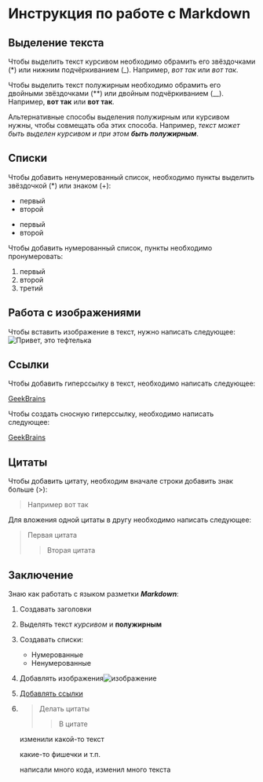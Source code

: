 # Инструкция по работе с Markdown

## Выделение текста

Чтобы выделить текст курсивом необходимо обрамить его звёздочками (*) или нижним подчёркиванием (_). Например, *вот так* или _вот так_.

Чтобы выделить текст полужирным необходимо обрамить его двойными звёздочками (**) или двойным подчёркиванием (__). Например, **вот так** или __вот так__.

Альтернативные способы выделения полужирным или курсивом нужны, чтобы совмещать оба этих способа. Например, _текст может быть выделен курсивом и при этом **быть полужирным**_.

## Списки

Чтобы добавить ненумерованный список, необходимо пункты выделить звёздочкой (*) или знаком (+):
* первый
* второй
+ первый
+ второй

Чтобы добавить нумерованный список, пункты необходимо пронумеровать:
1. первый
2. второй
3. третий

## Работа с изображениями

Чтобы вставить изображение в текст, нужно написать следующее:
![Привет, это тефтелька](teftelka.jpg) 

## Ссылки

Чтобы добавить гиперссылку в текст, необходимо написать следующее:

[GeekBrains](https://gb.ru/ "Сайт GeekBrains")

Чтобы создать сносную гиперссылку, необходимо написать следующее:

[GeekBrains][GB]

[GB]:https://gb.ru/ "Сайт GeekBrains"

## Цитаты

Чтобы добавить цитату, необходим вначале строки добавить знак больше (>):
>Например вот так

Для вложения одной цитаты в другу необходимо написать следующее:
>Первая цитата
>>Вторая цитата

## Заключение

Знаю как работать с языком разметки **_Markdown_**:
1. Создавать заголовки
2. Выделять текст *курсивом* и __полужирным__
3. Создавать списки:
   * Нумерованные
   * Ненумерованные
4. Добавлять изображения![изображение](teftelka.jpG)
5. [Добавлять ссылки](https://gb.ru/ "Сайт GeekBrains")
6. >Делать цитаты
   >>В цитате

   изменили какой-то текст

   какие-то фишечки и т.п.
   
   написали много кода, изменил много текста